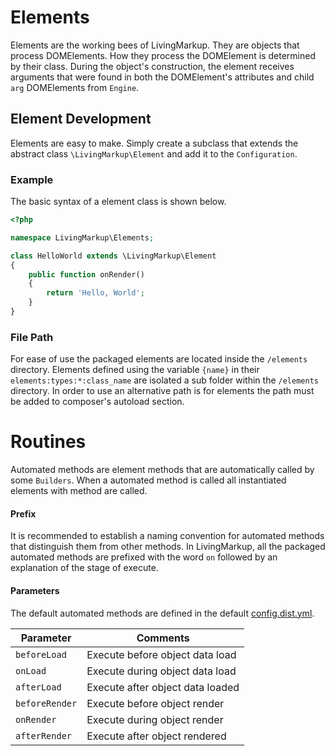 # Elements
Elements are the working bees of LivingMarkup. They are objects that process DOMElements. How they process the DOMElement is determined by their class. During the object's construction, the element receives arguments that were found in both the DOMElement's attributes and child `arg` DOMElements from `Engine`. 

## Element Development
Elements are easy to make. Simply create a subclass that extends the abstract class `\LivingMarkup\Element` and add it to the `Configuration`. 

### Example
The basic syntax of a element class is shown below.
```php
<?php

namespace LivingMarkup\Elements;

class HelloWorld extends \LivingMarkup\Element
{
    public function onRender()
    {
        return 'Hello, World';
    }
}
```
### File Path
For ease of use the packaged elements are located inside the `/elements` directory. Elements defined using the variable `{name}` in their  `elements:types:*:class_name` are isolated a sub folder within the `/elements` directory. In order to use an alternative path is for elements the path must be added to composer's autoload section. 

# Routines
Automated methods are element methods that are automatically called by some `Builders`. When a automated method is called all instantiated elements with method are called. 

#### Prefix
It is recommended to establish a naming convention for automated methods that distinguish them from other methods. In LivingMarkup, all the packaged automated methods are prefixed with the word `on` followed by an explanation of the stage of execute.

#### Parameters
The default automated methods are defined in the default [config.dist.yml](configuration.md).

| Parameter | Comments |
|---- |---- |
| `beforeLoad` | Execute before object data load |
| `onLoad` | Execute during object data load |
| `afterLoad` | Execute after object data loaded  |
| `beforeRender` | Execute before object render |
| `onRender` | Execute during object render |
| `afterRender` | Execute after object rendered |
